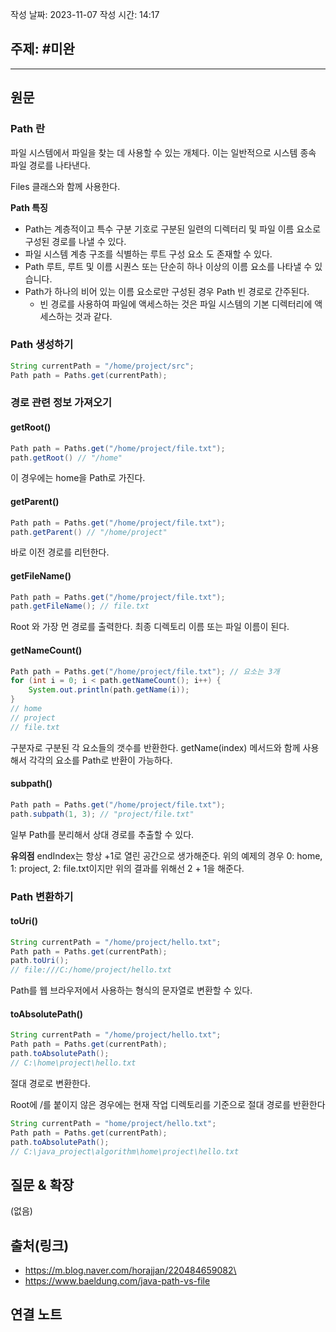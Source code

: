 작성 날짜: 2023-11-07
작성 시간: 14:17

## 주제: #미완

----
## 원문

### Path 란
파일 시스템에서 파일을 찾는 데 사용할 수 있는 개체다. 이는 일반적으로 시스템 종속 파일 경로를 나타낸다.

Files 클래스와 함께 사용한다.

**Path 특징**
- Path는 계층적이고 특수 구분 기호로 구분된 일련의 디렉터리 및 파일 이름 요소로 구성된 경로를 나낼 수 있다.
- 파일 시스템 계층 구조를 식별하는 루트 구성 요소 도 존재할 수 있다.
- Path 루트, 루트 및 이름 시퀀스 또는 단순히 하나 이상의 이름 요소를 나타낼 수 있습니다.
- Path가 하나의 비어 있는 이름 요소로만 구성된 경우 Path 빈 경로로 간주된다.
	- 빈 경로를 사용하여 파일에 액세스하는 것은 파일 시스템의 기본 디렉터리에 액세스하는 것과 같다.

### Path 생성하기

```java
String currentPath = "/home/project/src";
Path path = Paths.get(currentPath);
```


### 경로 관련 정보 가져오기

#### getRoot()

```java
Path path = Paths.get("/home/project/file.txt");
path.getRoot() // "/home"
```

이 경우에는 home을 Path로 가진다.

#### getParent()

```java
Path path = Paths.get("/home/project/file.txt");
path.getParent() // "/home/project"
```
바로 이전 경로를 리턴한다. 


#### getFileName()

```java
Path path = Paths.get("/home/project/file.txt");
path.getFileName(); // file.txt
```

Root 와 가장 먼 경로를 출력한다. 최종 디렉토리 이름 또는 파일 이름이 된다.


#### getNameCount()

```java
Path path = Paths.get("/home/project/file.txt"); // 요소는 3개
for (int i = 0; i < path.getNameCount(); i++) {
	System.out.println(path.getName(i));
}
// home
// project
// file.txt

```

구분자로 구분된 각 요소들의 갯수를 반환한다. getName(index) 메서드와 함께 사용해서 각각의 요소를 Path로 반환이 가능하다.

#### subpath()
```java
Path path = Paths.get("/home/project/file.txt");
path.subpath(1, 3); // "project/file.txt"
```

일부 Path를 분리해서 상대 경로를 추출할 수 있다.

**유의점**
endIndex는 항상 +1로 열린 공간으로 생가해준다.
위의 예제의 경우 0: home, 1: project, 2: file.txt이지만 위의 결과를 위해선 2 + 1을 해준다.


### Path 변환하기

#### toUri()

```java
String currentPath = "/home/project/hello.txt";  
Path path = Paths.get(currentPath);  
path.toUri();
// file:///C:/home/project/hello.txt
```

Path를 웹 브라우저에서 사용하는 형식의 문자열로 변환할 수 있다.

#### toAbsolutePath()

```java
String currentPath = "/home/project/hello.txt";  
Path path = Paths.get(currentPath);  
path.toAbsolutePath();
// C:\home\project\hello.txt
```

절대 경로로 변환한다.

Root에 /를 붙이지 않은 경우에는 현재 작업 디렉토리를 기준으로 절대 경로를 반환한다

```java
String currentPath = "home/project/hello.txt";  
Path path = Paths.get(currentPath);  
path.toAbsolutePath();
// C:\java_project\algorithm\home\project\hello.txt
```

## 질문 & 확장

(없음)

## 출처(링크)
-  https://m.blog.naver.com/horajjan/220484659082\
-  https://www.baeldung.com/java-path-vs-file

## 연결 노트









